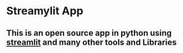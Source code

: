 # Streamylit App

## This is an open source app in python using [streamlit](https://streamlit.io/) and many other tools and Libraries
